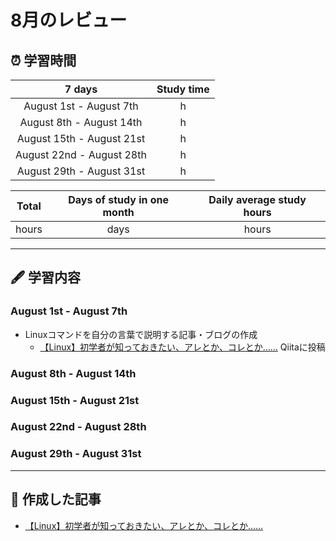 # 8月のレビュー
## ⏰ 学習時間
| 7 days | Study time |
| :---: | :---: |
| August 1st - August 7th |  h |
| August 8th - August 14th |  h |
| August 15th - August 21st |  h |
| August 22nd - August 28th |  h |
| August 29th - August 31st |  h |

| Total | Days of study in one month | Daily average study hours |
| :---: | :---: | :---: |
|  hours |  days |  hours |
---
## 🖋️ 学習内容
### August 1st - August 7th
- Linuxコマンドを自分の言葉で説明する記事・ブログの作成
  - [【Linux】初学者が知っておきたい、アレとか、コレとか……](https://qiita.com/YSWEngineer/items/52370b37486f5907fc87 "【Linux】初学者が知っておきたい、アレとか、コレとか……") Qiitaに投稿
### August 8th - August 14th
### August 15th - August 21st
### August 22nd - August 28th
### August 29th - August 31st
---
## 📰 作成した記事
- [【Linux】初学者が知っておきたい、アレとか、コレとか……](https://qiita.com/YSWEngineer/items/52370b37486f5907fc87 "【Linux】初学者が知っておきたい、アレとか、コレとか……")
